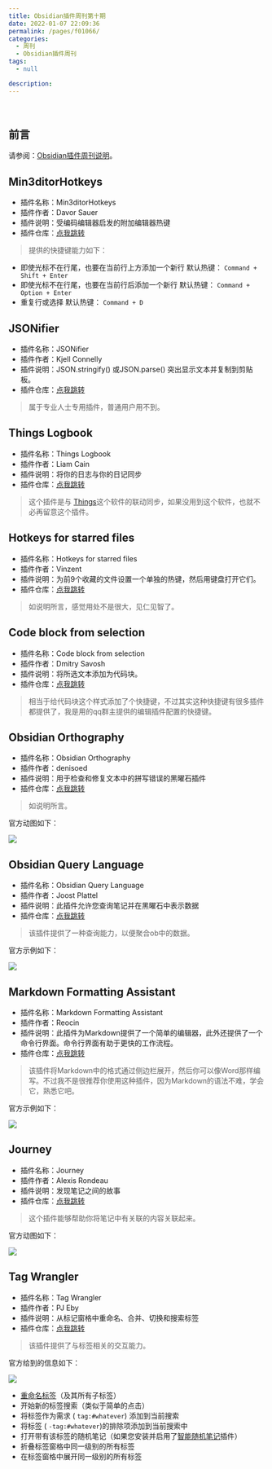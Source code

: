 ```yaml
---
title: Obsidian插件周刊第十期
date: 2022-01-07 22:09:36
permalink: /pages/f01066/
categories:
  - 周刊
  - Obsidian插件周刊
tags:
  - null

description:
---
```


<br><ArticleTopAd></ArticleTopAd>

## 前言

请参阅：[Obsidian插件周刊说明](https://wiki.eryajf.net/pages/bcc523/)。

## Min3ditorHotkeys

- 插件名称：Min3ditorHotkeys
- 插件作者：Davor Sauer
- 插件说明：受编码编辑器启发的附加编辑器热键
- 插件仓库：[点我跳转](https://github.com/d-sauer/Obsidian-Min3ditorHotkeys-plugin)

> 提供的快捷键能力如下：

-   即使光标不在行尾，也要在当前行上方添加一个新行
    默认热键： `Command + Shift + Enter`
-   即使光标不在行尾，也要在当前行后添加一个新行
    默认热键： `Command + Option + Enter`
-   重复行或选择
    默认热键： `Command + D`

## JSONifier

- 插件名称：JSONifier
- 插件作者：Kjell Connelly
- 插件说明：JSON.stringify() 或JSON.parse() 突出显示文本并复制到剪贴板。
- 插件仓库：[点我跳转](https://github.com/KjellConnelly/obsidian-jsonifier)

> 属于专业人士专用插件，普通用户用不到。

## Things Logbook

- 插件名称：Things Logbook
- 插件作者：Liam Cain
- 插件说明：将你的日志与你的日记同步
- 插件仓库：[点我跳转](https://github.com/liamcain/obsidian-things-logbook)

>这个插件是与 [Things](https://culturedcode.com/things/)这个软件的联动同步，如果没用到这个软件，也就不必再留意这个插件。

## Hotkeys for starred files

- 插件名称：Hotkeys for starred files
- 插件作者：Vinzent
- 插件说明：为前9个收藏的文件设置一个单独的热键，然后用键盘打开它们。
- 插件仓库：[点我跳转](https://github.com/Vinzent03/obsidian-shortcuts-for-starred-files)

> 如说明所言，感觉用处不是很大，见仁见智了。

## Code block from selection

- 插件名称：Code block from selection
- 插件作者：Dmitry Savosh
- 插件说明：将所选文本添加为代码块。
- 插件仓库：[点我跳转](https://github.com/derwish-pro/obsidian-code-block-from-selection)

>相当于给代码块这个样式添加了个快捷键，不过其实这种快捷键有很多插件都提供了，我是用的qq群主提供的编辑插件配置的快捷键。

## Obsidian Orthography

- 插件名称：Obsidian Orthography
- 插件作者：denisoed
- 插件说明：用于检查和修复文本中的拼写错误的黑曜石插件
- 插件仓库：[点我跳转](https://github.com/denisoed/obsidian-orthography)

>如说明所言。

官方动图如下：

![](http://t.eryajf.net/imgs/2021/12/7811362972aa1606.gif)

## Obsidian Query Language

- 插件名称：Obsidian Query Language
- 插件作者：Joost Plattel
- 插件说明：此插件允许您查询笔记并在黑曜石中表示数据
- 插件仓库：[点我跳转](https://github.com/jplattel/obsidian-query-language)

>该插件提供了一种查询能力，以便聚合ob中的数据。

官方示例如下：

![](http://t.eryajf.net/imgs/2021/12/13eaa518938cc2fc.png)

## Markdown Formatting Assistant

- 插件名称：Markdown Formatting Assistant
- 插件作者：Reocin
- 插件说明：此插件为Markdown提供了一个简单的编辑器，此外还提供了一个命令行界面。命令行界面有助于更快的工作流程。
- 插件仓库：[点我跳转](https://github.com/Reocin/obsidian-markdown-formatting-assistant-plugin)

>该插件将Markdown中的格式通过侧边栏展开，然后你可以像Word那样编写。不过我不是很推荐你使用这种插件，因为Markdown的语法不难，学会它，熟悉它吧。

官方示例如下：

![](http://t.eryajf.net/imgs/2021/12/0c05c8524d8736d8.png)

## Journey

- 插件名称：Journey
- 插件作者：Alexis Rondeau
- 插件说明：发现笔记之间的故事
- 插件仓库：[点我跳转](https://github.com/akaalias/obsidian-journey-plugin)

>这个插件能够帮助你将笔记中有关联的内容关联起来。

官方动图如下：

![](http://t.eryajf.net/imgs/2022/01/978c22639a0f05fd.gif)


## Tag Wrangler

- 插件名称：Tag Wrangler
- 插件作者：PJ Eby
- 插件说明：从标记窗格中重命名、合并、切换和搜索标签
- 插件仓库：[点我跳转](https://github.com/pjeby/tag-wrangler)

>该插件提供了与标签相关的交互能力。

官方给到的信息如下：

![](http://t.eryajf.net/imgs/2022/01/36d6185a318ebca0.png)

-   [重命名标签](https://github.com/pjeby/tag-wrangler#renaming-tags)（及其所有子标签）
-   开始新的标签搜索（类似于简单的点击）
-   将标签作为需求 ( `tag:#whatever`) 添加到当前搜索
-   将标签 ( `-tag:#whatever`)的排除项添加到当前搜索中
-   打开带有该标签的随机笔记（如果您安装并启用了[智能随机笔记](https://github.com/erichalldev/obsidian-smart-random-note/)插件）
-   折叠标签窗格中同一级别的所有标签
-   在标签窗格中展开同一级别的所有标签

<br><ArticleTopAd></ArticleTopAd>
